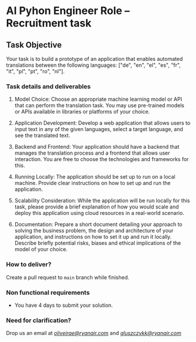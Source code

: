 
# AI Pyhon Engineer Role – Recruitment task

## Task Objective

Your task is to build a prototype of an application that enables automated translations between the following languages: ["de", "en", "el", "es", "fr", "it", "pl", "pt", "ro", "nl"].

### Task details and deliverables

1. Model Choice: Choose an appropriate machine learning model or API that can perform the translation task. You may use pre-trained models or APIs available in libraries or platforms of your choice. 
 
2. Application Development: Develop a web application that allows users to input text in any of the given languages, select a target language, and see the translated text. 

3. Backend and Frontend: Your application should have a backend that manages the translation process and a frontend that allows user interaction. You are free to choose the technologies and frameworks for this. 
 

4. Running Locally: The application should be set up to run on a local machine. Provide clear instructions on how to set up and run the application. 
 

5. Scalability Consideration: While the application will be run locally for this task, please provide a brief explanation of how you would scale and deploy this application using cloud resources in a real-world scenario. 
 

6. Documentation: Prepare a short document detailing your approach to solving the business problem, the design and architecture of your application, and instructions on how to set it up and run it locally. Describe briefly potential risks, biases and ethical implications of the model of your choice.  

### How to deliver?

Create a pull request to `main` branch while finished.

### Non functional requirements 

  - You have 4 days to submit your solution.

### Need for clarification?

Drop us an email at *oliveirae@ryanair.com* and *gluszczykk@ryanair.com*